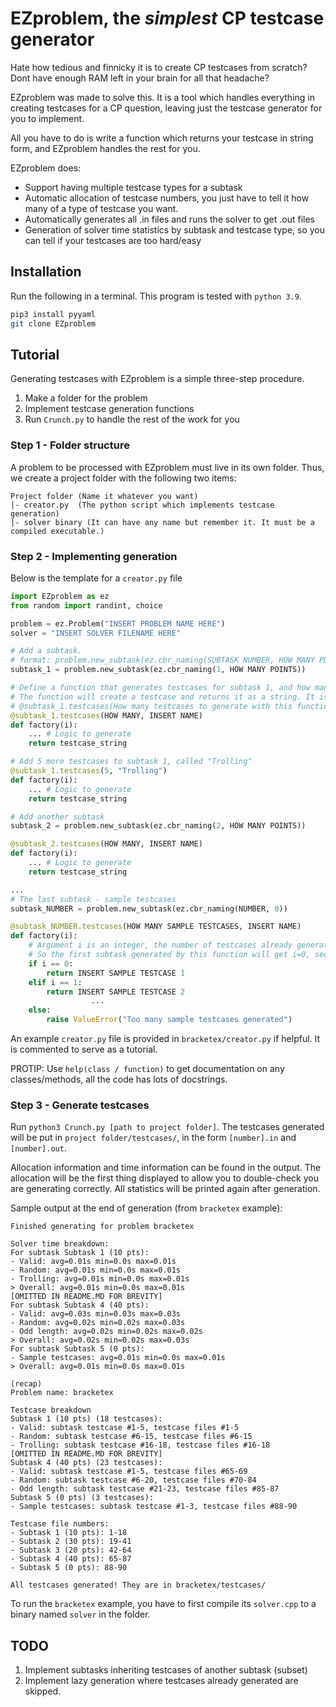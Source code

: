 # EZproblem, the *simplest* CP testcase generator
Hate how tedious and finnicky it is to create CP testcases from scratch? Dont have enough RAM left in your brain for all that headache?

EZproblem was made to solve this. It is a tool which handles everything in creating testcases for a CP question, leaving just the testcase generator for you to implement. 

All you have to do is write a function which returns your testcase in string form, and EZproblem handles the rest for you. 

EZproblem does:
- Support having multiple testcase types for a subtask
- Automatic allocation of testcase numbers, you just have to tell it how many of a type of testcase you want.
- Automatically generates all .in files and runs the solver to get .out files
- Generation of solver time statistics by subtask and testcase type, so you can tell if your testcases are too hard/easy

## Installation
Run the following in a terminal. This program is tested with `python 3.9`.
```sh
pip3 install pyyaml
git clone EZproblem
```

## Tutorial
Generating testcases with EZproblem is a simple three-step procedure.
1. Make a folder for the problem
2. Implement testcase generation functions
3. Run `Crunch.py` to handle the rest of the work for you

### Step 1 - Folder structure
A problem to be processed with EZproblem must live in its own folder. Thus, we create a project folder with the following two items:
```
Project folder (Name it whatever you want)
|- creator.py  (The python script which implements testcase generation)
|- solver binary (It can have any name but remember it. It must be a compiled executable.)
```

### Step 2 - Implementing generation
Below is the template for a `creator.py` file
```py
import EZproblem as ez
from random import randint, choice

problem = ez.Problem("INSERT PROBLEM NAME HERE")
solver = "INSERT SOLVER FILENAME HERE"

# Add a subtask.
# format: problem.new_subtask(ez.cbr_naming(SUBTASK NUMBER, HOW MANY POINTS))
subtask_1 = problem.new_subtask(ez.cbr_naming(1, HOW MANY POINTS))

# Define a function that generates testcases for subtask 1, and how many testcases to generate
# The function will create a testcase and returns it as a string. It is called once per testcase generated.
# @subtask_1.testcases(How many testcases to generate with this function, name for the testcases made with this)
@subtask_1.testcases(HOW MANY, INSERT NAME) 
def factory(i): 
	... # Logic to generate
	return testcase_string

# Add 5 more testcases to subtask 1, called "Trolling"
@subtask_1.testcases(5, "Trolling") 
def factory(i): 
	... # Logic to generate
	return testcase_string

# Add another subtask
subtask_2 = problem.new_subtask(ez.cbr_naming(2, HOW MANY POINTS))

@subtask_2.testcases(HOW MANY, INSERT NAME) 
def factory(i): 
	... # Logic to generate
	return testcase_string

...
# The last subtask - sample testcases
subtask_NUMBER = problem.new_subtask(ez.cbr_naming(NUMBER, 0))

@subtask_NUMBER.testcases(HOW MANY SAMPLE TESTCASES, INSERT NAME) 
def factory(i): 
	# Argument i is an integer, the number of testcases already generated by this factory.
	# So the first subtask generated by this function will get i=0, second gets i=1 etc.
	if i == 0:
		return INSERT SAMPLE TESTCASE 1
	elif i == 1:
		return INSERT SAMPLE TESTCASE 2
	              ...
	else:
		raise ValueError("Too many sample testcases generated")
```
An example `creator.py` file is provided in `bracketex/creator.py` if helpful. It is commented to serve as a tutorial.

PROTIP: Use `help(class / function)` to get documentation on any classes/methods, all the code has lots of docstrings.

### Step 3 - Generate testcases
Run `python3 Crunch.py [path to project folder]`. The testcases generated will be put in `project folder/testcases/`, in the form `[number].in` and `[number].out`.

Allocation information and time information can be found in the output. The allocation will be the first thing displayed to allow you to double-check you are generating correctly. All statistics will be printed again after generation. 

Sample output at the end of generation (from `bracketex` example):
```
Finished generating for problem bracketex

Solver time breakdown:
For subtask Subtask 1 (10 pts):
- Valid: avg=0.01s min=0.0s max=0.01s
- Random: avg=0.01s min=0.0s max=0.01s
- Trolling: avg=0.01s min=0.0s max=0.01s
> Overall: avg=0.01s min=0.0s max=0.01s
[OMITTED IN README.MD FOR BREVITY]
For subtask Subtask 4 (40 pts):
- Valid: avg=0.03s min=0.03s max=0.03s
- Random: avg=0.02s min=0.02s max=0.03s
- Odd length: avg=0.02s min=0.02s max=0.02s
> Overall: avg=0.02s min=0.02s max=0.03s
For subtask Subtask 5 (0 pts):
- Sample testcases: avg=0.01s min=0.0s max=0.01s
> Overall: avg=0.01s min=0.0s max=0.01s

(recap)
Problem name: bracketex

Testcase breakdown
Subtask 1 (10 pts) (18 testcases):
- Valid: subtask testcase #1-5, testcase files #1-5
- Random: subtask testcase #6-15, testcase files #6-15
- Trolling: subtask testcase #16-18, testcase files #16-18
[OMITTED IN README.MD FOR BREVITY]
Subtask 4 (40 pts) (23 testcases):
- Valid: subtask testcase #1-5, testcase files #65-69
- Random: subtask testcase #6-20, testcase files #70-84
- Odd length: subtask testcase #21-23, testcase files #85-87
Subtask 5 (0 pts) (3 testcases):
- Sample testcases: subtask testcase #1-3, testcase files #88-90

Testcase file numbers:
- Subtask 1 (10 pts): 1-18
- Subtask 2 (30 pts): 19-41
- Subtask 3 (20 pts): 42-64
- Subtask 4 (40 pts): 65-87
- Subtask 5 (0 pts): 88-90

All testcases generated! They are in bracketex/testcases/
```

To run the `bracketex` example, you have to first compile its `solver.cpp` to a binary named `solver` in the folder.

## TODO
1. Implement subtasks inheriting testcases of another subtask (subset)
2. Implement lazy generation where testcases already generated are skipped. 
